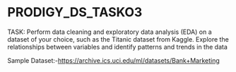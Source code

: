 # PRODIGY_DS_TASKO3

TASK:
Perform data cleaning and exploratory data analysis (EDA) on a dataset of your choice, such as the Titanic dataset from Kaggle. Explore the relationships between variables and identify patterns and trends in the data

Sample Dataset:-https://archive.ics.uci.edu/ml/datasets/Bank+Marketing
